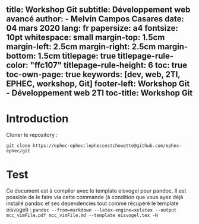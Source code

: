title: Workshop Git
subtitle: Développement web avancé
author: 
    - Melvin Campos Casares
date: 04 mars 2020
lang: fr
papersize: a4
fontsize: 10pt
whitespace: small
margin-top: 1.5cm
margin-left: 2.5cm
margin-right: 2.5cm
margin-bottom: 1.5cm
titlepage: true
titlepage-rule-color: "ffc107"
titlepage-rule-height: 6
toc: true
toc-own-page: true
keywords: [dev, web, 2TI, EPHEC, workshop, Git]
footer-left: Workshop Git - Développement web 2TI
toc-title: Workshop Git
---

# Introduction

Cloner le repository :

`git clone https://ephec-ephec:lepheccestchouette@github.com/ephec-ephec/git`

# Test

Ce document est à compiler avec le template eisvogel pour pandoc.
Il est possible de le faire via cette commande (à condition que vous ayez déjà installé pandoc et ses dependencies tout comme récupéré le template eisvogel) : `pandoc --from=markdown --latex-engine=xelatex --output mcc_vimFile.pdf mcc_vimFile.md --template eisvogel.tex -N`

